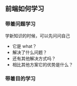 <!--
 * @Date: 2022-08-14 16:11:12
 * @LastEditors: wenfujie
 * @LastEditTime: 2022-08-15 09:53:04
 * @FilePath: /document-library/articles/解决方案/前端如何学习.md
-->

## 前端如何学习

### 带着问题学习

学新知识的时候，可以先问问自己

- 它是 what？
- 解决了什么问题？
- 还有其他解决方式吗？
- 相比其他方案它的优势是什么？

### 带着目的学习

<!-- TODO:  -->
